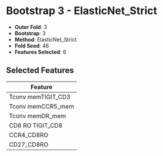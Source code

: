 # Bootstrap 3 - ElasticNet_Strict

- **Outer Fold**: 3
- **Bootstrap**: 3
- **Method**: ElasticNet_Strict
- **Fold Seed**: 46
- **Features Selected**: 6

## Selected Features

| Feature |
|---------|
| Tconv memTIGIT_CD3 |
| Tconv memCCR5_mem |
| Tconv memDR_mem |
| CD8 RO TIGIT_CD8 |
| CCR4_CD8RO |
| CD27_CD8RO |
